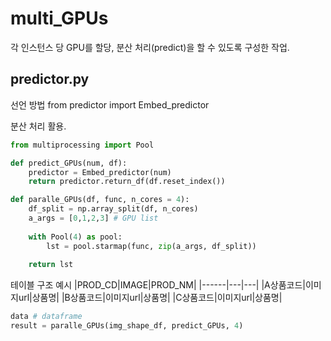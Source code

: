 # multi_GPUs
각 인스턴스 당 GPU를 할당, 분산 처리(predict)을 할 수 있도록 구성한 작업. 

## predictor.py
선언 방법
from predictor import Embed_predictor

분산 처리 활용. 
```python
from multiprocessing import Pool

def predict_GPUs(num, df):
    predictor = Embed_predictor(num)
    return predictor.return_df(df.reset_index())

def paralle_GPUs(df, func, n_cores = 4):
    df_split = np.array_split(df, n_cores)    
    a_args = [0,1,2,3] # GPU list 
    
    with Pool(4) as pool:
        lst = pool.starmap(func, zip(a_args, df_split))
    
    return lst  
```

테이블 구조 예시 
|PROD_CD|IMAGE|PROD_NM|
|------|---|---|
|A상품코드|이미지url|상품명|
|B상품코드|이미지url|상품명|
|C상품코드|이미지url|상품명|

```python
data # dataframe 
result = paralle_GPUs(img_shape_df, predict_GPUs, 4)
```
